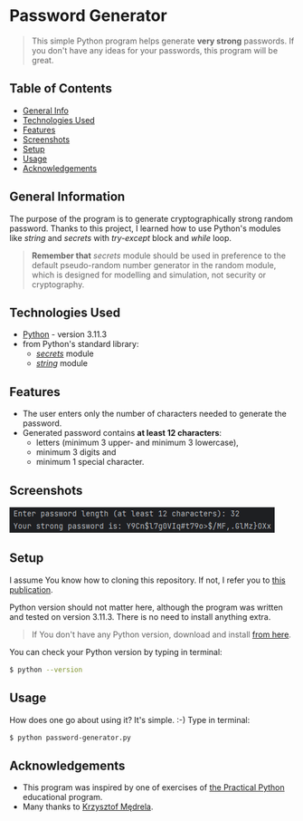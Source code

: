 # Password Generator
> This simple Python program helps generate **very strong** passwords. 
> If you don't have any ideas for your passwords, this program will be great.


## Table of Contents
* [General Info](#general-information)
* [Technologies Used](#technologies-used)
* [Features](#features)
* [Screenshots](#screenshots)
* [Setup](#setup)
* [Usage](#usage)
* [Acknowledgements](#acknowledgements)


## General Information
The purpose of the program is to generate cryptographically strong random password. 
Thanks to this project, I learned how to use Python's modules like _string_ and _secrets_ with 
_try-except_ block and _while_ loop.

> **Remember that** _secrets_ module should be used in preference to the default pseudo-random number 
> generator in the random module, which is designed for modelling and simulation, 
> not security or cryptography.


## Technologies Used
- [Python](https://www.python.org/) - version 3.11.3
- from Python's standard library:
  - [_secrets_](https://docs.python.org/3/library/secrets.html) module
  - [_string_](https://docs.python.org/3/library/string.html) module


## Features
- The user enters only the number of characters needed to generate the password.
- Generated password contains **at least 12 characters**:
  - letters (minimum 3 upper- and minimum 3 lowercase),
  - minimum 3 digits and
  - minimum 1 special character.


## Screenshots
![Example screenshot](./img/screenshot.png)


## Setup
I assume You know how to cloning this repository. If not, I refer you to 
[this publication](https://docs.github.com/en/repositories/creating-and-managing-repositories/cloning-a-repository).

Python version should not matter here, although the program was written and tested on version 3.11.3. 
There is no need to install anything extra.

> If You don't have any Python version, download and install [from here](https://www.python.org/).

You can check your Python version by typing in terminal:
```bash
$ python --version
```

## Usage
How does one go about using it? It's simple. :-) Type in terminal:
```bash
$ python password-generator.py
```


## Acknowledgements
- This program was inspired by one of exercises of
[the Practical Python](https://praktycznypython.pl/) educational program.
- Many thanks to [Krzysztof Mędrela](https://medrela.com/).
